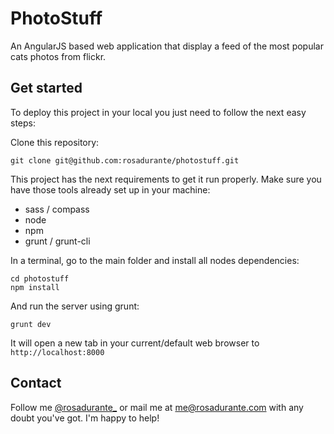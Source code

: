 # PhotoStuff

An AngularJS based web application that display a feed of the most popular cats photos from flickr.

## Get started

To deploy this project in your local you just need to follow the next easy steps:

Clone this repository:
```
git clone git@github.com:rosadurante/photostuff.git
```

This project has the next requirements to get it run properly. Make sure you have those tools already set up in your machine:
* sass / compass
* node
* npm
* grunt / grunt-cli

In a terminal, go to the main folder and install all nodes dependencies:
```
cd photostuff
npm install
```

And run the server using grunt:
```
grunt dev
```

It will open a new tab in your current/default web browser to `http://localhost:8000`

## Contact

Follow me [@rosadurante_](http://twitter.com/rosadurante_) or mail me at [me@rosadurante.com](mailto:me@rosadurante.com) with any doubt you've got. I'm happy to help!
